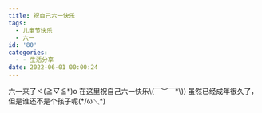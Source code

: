 ```yaml
---
title: 祝自己六一快乐
tags:
  - 儿童节快乐
  - 六一
id: '80'
categories:
  - - 生活分享
date: 2022-06-01 00:00:24
---
```


六一来了ヾ(≧▽≦\*)o 在这里祝自己六一快乐\\(￣︶￣\*\\)) 虽然已经成年很久了，但是谁还不是个孩子呢(\*/ω＼\*)
